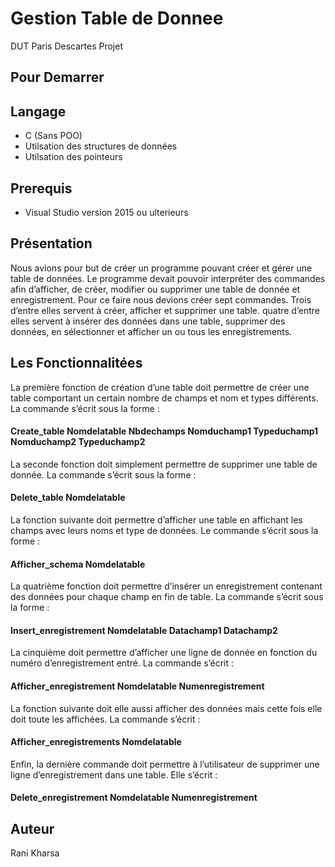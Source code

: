 # Gestion Table de Donnee
DUT Paris Descartes Projet 
## Pour Demarrer 
## Langage
* C (Sans POO)
 * Utilsation des structures de données
 *  Utilsation des  pointeurs
## Prerequis
* Visual Studio version 2015 ou ulterieurs

## Présentation
Nous avions pour but de créer un programme pouvant créer et gérer une table de données. Le programme devait pouvoir interpréter des commandes afin d’afficher, de créer, modifier ou supprimer une table de donnée et enregistrement. Pour ce faire nous devions créer sept commandes. Trois d’entre elles servent à créer, afficher et supprimer une table. quatre d’entre elles servent à insérer des données dans une table, supprimer des données, en sélectionner et afficher un ou tous les enregistrements. 

## Les Fonctionnalitées
La première fonction de création d’une table doit permettre de créer une table comportant un certain nombre de champs et nom et types différents. La commande s’écrit sous la forme :                  
#### Create_table Nomdelatable Nbdechamps Nomduchamp1 Typeduchamp1 Nomduchamp2 Typeduchamp2



La seconde fonction doit simplement permettre de supprimer une table de donnée. La commande s’écrit sous la forme :
#### Delete_table Nomdelatable



La fonction suivante doit permettre d’afficher une table en affichant les champs avec leurs noms et type de données. Le commande s’écrit sous la forme :
#### Afficher_schema Nomdelatable



La quatrième fonction doit permettre d’insérer un enregistrement contenant des données pour chaque champ en fin de table. La commande s’écrit sous la forme :                         
#### Insert_enregistrement Nomdelatable Datachamp1 Datachamp2



La cinquième doit permettre d’afficher une ligne de donnée en fonction du numéro d’enregistrement entré. La commande s’écrit : 
#### Afficher_enregistrement Nomdelatable Numenregistrement



La fonction suivante doit elle aussi afficher des données mais cette fois elle doit toute les affichées. La commande s’écrit : 
#### Afficher_enregistrements Nomdelatable



Enfin, la dernière commande doit permettre à l’utilisateur de supprimer une ligne d’enregistrement dans une table. Elle s’écrit : 
#### Delete_enregistrement Nomdelatable Numenregistrement

## Auteur
Rani Kharsa 
